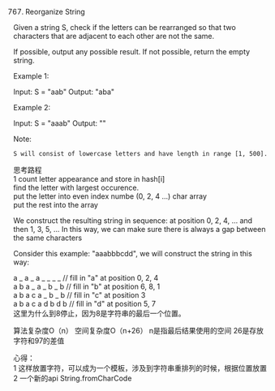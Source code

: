 767. Reorganize String

Given a string S, check if the letters can be rearranged so that two characters that are adjacent to each other are not the same.

If possible, output any possible result. If not possible, return the empty string.

Example 1:

Input: S = "aab"
Output: "aba"

Example 2:

Input: S = "aaab"
Output: ""

Note:

    S will consist of lowercase letters and have length in range [1, 500].

思考路程<br/>
1
count letter appearance and store in hash[i]<br/>
find the letter with largest occurence.<br/>
put the letter into even index numbe (0, 2, 4 ...) char array<br/>
put the rest into the array<br/>



We construct the resulting string in sequence: at position 0, 2, 4, ... and then 1, 3, 5, ...
In this way, we can make sure there is always a gap between the same characters<br/>

Consider this example: "aaabbbcdd", we will construct the string in this way:<br/>

a _ a _ a _ _ _ _ // fill in "a" at position 0, 2, 4<br/>
a b a _ a _ b _ b // fill in "b" at position 6, 8, 1<br/>
a b a c a _ b _ b // fill in "c" at position 3<br/>
a b a c a d b d b // fill in "d" at position 5, 7<br/>
这里为什么到8停止，因为8是字符串的最后一个位置。

算法复杂度O（n） 空间复杂度O（n+26） n是指最后结果使用的空间 26是存放字符和97的差值

心得：<br/>
1 这样放置字符，可以成为一个模板，涉及到字符串重排列的时候，根据位置放置<br/>
2 一个新的api String.fromCharCode

